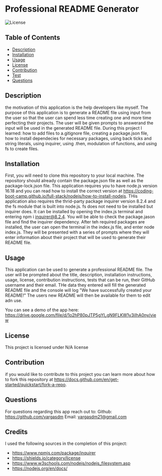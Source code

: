 # Professional README Generator
![License](https://img.shields.io/badge/License-MIT)

## Table of Contents

- [Description](#description)
- [Installation](#installation)
- [Usage](#usage)
- [License](#license)
- [Contribution](#contribution)
- [Test](#test)
- [Questions](#questions)

## Description

the motivation of this application is the help developers like myself. The purpose of this application is to generate a README file using input from the user so that the user can spend less time creating one and more time perfecting their projects. The user will be given prompts to answerand the input will be used in the generated README file. During this project I learned: how to add files to a.gitignore file, creating a package.json file, how to install dependecies for necessary packages, using back ticks and string literals, using inquirer, using .then, modulation of functions, and using fs to create files.

## Installation

First, you will need to clone this repository to your local machine. The repository should already contain the package.json file as well as the package-lock.json file. This application requires you to have node.js version 16.18 and you can read how to install the correct version at https://coding-boot-camp.github.io/full-stack/nodejs/how-to-install-nodejs. THis application also requires the thrid-party package inquirer version 8.2.4 and the fs module that is built into node.js. fs does not need to be installed but inquirer does. It can be installed by opening the index.js terminal and entering npm i inquirer@8.2.4. You will be able to check the package.jason file and find the inquirer dependency. After teh required packages are installed, the user can open the terminal in the index.js file, and enter node index.js. They will be presented with a series of prompts where they will enter information about their project that will be used to generate their README file.

## Usage

This application can be used to generate a professional README file. The user will be prompted about the title, description, installation instructions, usage, license, contribution instructions, tests that can be run, their GitHub username and their email. THe data they entered will fill the generated README file and the console will log "We have successfully created your README!" The users new README will then be available for them to edit adn use.

You can see a demo of the app here: https://drive.google.com/file/d/1o2hP80pJTP5gYI_gN9FLKW1y3iIhA0ny/view

## License

This project is licensed under N/A license

## Contribution

if you would like to contribute to this project you can learn more about how to fork this repository at https://docs.github.com/en/get-started/quickstart/fork-a-repo.

## Questions

For questions regarding this app reach out to:
Github: https://github.com/vargasdm
Email: vargasdm21@gmail.com

## Credits

I used the following sources in the completion of this project:

- https://www.npmjs.com/package/inquirer
- https://shields.io/category/license
- https://www.w3schools.com/nodejs/nodejs_filesystem.asp
- https://nodejs.org/en/docs/


